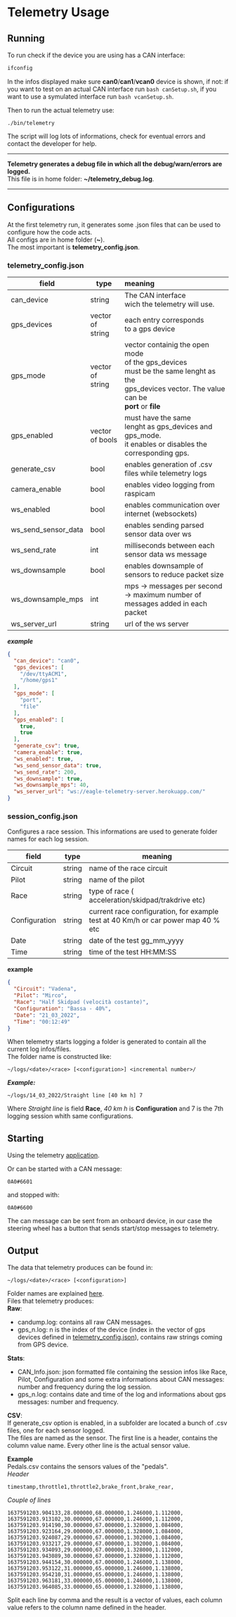 # Telemetry Usage

## Running
To run check if the device you are using has a CAN interface:
~~~bash
ifconfig
~~~
In the infos displayed make sure **can0**/**can1**/**vcan0** device is shown, if not: if you want to test on an actual CAN interface run `bash canSetup.sh`, if you want to use a symulated interface run `bash vcanSetup.sh`.

Then to run the actual telemetry use:
~~~
./bin/telemetry
~~~
The script will log lots of informations, check for eventual errors and contact the developer for help.

***
**Telemetry generates a debug file in which all the debug/warn/errors are logged.**  
This file is in home folder: **~/telemetry_debug.log**.
***

## Configurations
At the first telemetry run, it generates some .json files that can be used to configure how the code acts.  
All configs are in home folder (**~**).  
The most important is **telemetry_config.json**.  
### telemetry_config.json
| field | type | meaning |
| ----- | ---- |:------- |
| can_device | string | The CAN interface <br> wich the telemetry will use. |  
| gps_devices | vector of string | each entry corresponds <br> to a gps device |
| gps_mode | vector of string | vector containig the open mode <br> of the gps_devices <br> must be the same lenght as the <br> gps_devices vector. The value can be <br> **port** or **file** |
| gps_enabled | vector of bools | must have the same <br> lenght as gps_devices and gps_mode. <br> it enables or disables the <br> corresponding gps. |
| generate_csv | bool | enables generation of .csv <br> files while telemetry logs |
| camera_enable | bool | enables video logging from raspicam |
| ws_enabled | bool | enables communication over <br> internet (websockets) |
| ws_send_sensor_data | bool | enables sending parsed sensor data over ws |
| ws_send_rate | int | milliseconds between each <br> sensor data ws message |
| ws_downsample | bool | enables downsample of <br> sensors to reduce packet size |
| ws_downsample_mps | int | mps -> messages per second -> maximum number of messages added in each packet |
| ws_server_url | string | url of the ws server |

***example***
~~~json
{
  "can_device": "can0",
  "gps_devices": [
    "/dev/ttyACM1",
    "/home/gps1"
  ],
  "gps_mode": [
    "port",
    "file"
  ],
  "gps_enabled": [
    true,
    true
  ],
  "generate_csv": true,
  "camera_enable": true,
  "ws_enabled": true,
  "ws_send_sensor_data": true,
  "ws_send_rate": 200,
  "ws_downsample": true,
  "ws_downsample_mps": 40,
  "ws_server_url": "ws://eagle-telemetry-server.herokuapp.com/"
}
~~~

### session_config.json
Configures a race session. This informations are used to generate folder names for each log session.

| field | type | meaning |
| ----- | ---- | ------- |
| Circuit | string | name of the race circuit |
| Pilot | string | name of the pilot |
| Race | string | type of race ( acceleration/skidpad/trakdrive etc) |
| Configuration | string | current race configuration, for example test at 40 Km/h or car power map 40 % etc |
| Date | string | date of the test gg_mm_yyyy |
| Time | string | time of the test HH:MM:SS |

**example**
~~~json
{
  "Circuit": "Vadena",
  "Pilot": "Mirco",
  "Race": "Half Skidpad (velocità costante)",
  "Configuration": "Bassa - 40%",
  "Date": "21_03_2022",
  "Time": "00:12:49"
}
~~~

When telemetry starts logging a folder is generated to contain all the current log infos/files.  
The folder name is constructed like:
~~~
~/logs/<date>/<race> [<configuration>] <incremental number>/
~~~
***Example:***
~~~
~/logs/14_03_2022/Straight line [40 km h] 7
~~~
Where *Straight line* is field **Race**, *40 km h* is **Configuration** and 7 is the 7th logging session whith same configurations.

## Starting
Using the telemetry [application](https://github.com/eagletrt/telemetry-app).

Or can be started with a CAN message:
~~~
0A0#6601
~~~
and stopped with:
~~~
0A0#6600
~~~

The can message can be sent from an onboard device, in our case the steering wheel has a button that sends start/stop messages to telemetry.

## Output
The data that telemetry produces can be found in:
~~~
~/logs/<date>/<race> [<configuration>]
~~~
Folder names are explained [here](#sessionconfigjson).  
Files that telemetry produces:  
**Raw**:  
- candump.log: contains all raw CAN messages.  
- gps_n.log: n is the index of the device (index in the vector of gps devices defined in [telemetry_config.json](#telemetryconfigjson)), contains raw strings coming from GPS device.  

**Stats**:  
- CAN_Info.json: json formatted file containing the session infos like Race, Pilot, Configuration and some extra informations about CAN messages: number and frequency during the log session.  
- gps_n.log: contains date and time of the log and informations about gps messages: number and frequency.

**CSV**:  
If generate_csv option is enabled, in a subfolder are located a bunch of .csv files, one for each sensor logged.  
The files are named as the sensor. The first line is a header, contains the column value name. Every other line is the actual sensor value.  

**Example**  
Pedals.csv contains the sensors values of the "pedals".  
*Header*  
~~~
timestamp,throttle1,throttle2,brake_front,brake_rear,
~~~
*Couple of lines*  
~~~
1637591203.904133,28.000000,68.000000,1.246000,1.112000,
1637591203.913102,30.000000,67.000000,1.246000,1.112000,
1637591203.914190,30.000000,67.000000,1.328000,1.084000,
1637591203.923164,29.000000,67.000000,1.328000,1.084000,
1637591203.924087,29.000000,67.000000,1.302000,1.084000,
1637591203.933217,29.000000,67.000000,1.302000,1.084000,
1637591203.934093,29.000000,67.000000,1.328000,1.112000,
1637591203.943089,30.000000,67.000000,1.328000,1.112000,
1637591203.944154,30.000000,67.000000,1.246000,1.138000,
1637591203.953122,31.000000,65.000000,1.246000,1.138000,
1637591203.954210,31.000000,65.000000,1.246000,1.138000,
1637591203.963181,33.000000,65.000000,1.246000,1.138000,
1637591203.964085,33.000000,65.000000,1.328000,1.138000,
~~~
Split each line by comma and the result is a vector of values, each column value refers to the column name defined in the header.